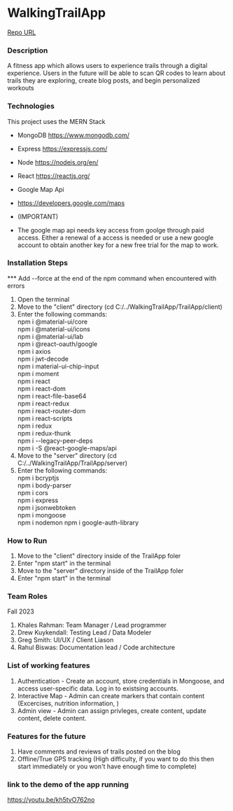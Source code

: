 # WalkingTrailApp

[Repo URL](https://github.com/GGC-SD/WalkingTrailApp.git)

### Description

A fitness app which allows users to experience trails through a digital experience. Users in the future will be able to scan QR codes to learn about trails they are exploring, create blog posts, and begin personalized workouts

### Technologies

This project uses the MERN Stack

- MongoDB
  https://www.mongodb.com/
- Express
  https://expressjs.com/
- Node
  https://nodejs.org/en/
- React
  https://reactjs.org/

- Google Map Api
- https://developers.google.com/maps
- (IMPORTANT)
- The google map api needs key access from goolge through paid access.
  Either a renewal of a access is needed or use a new google account to obtain another key for a new free trial for the map to work.

### Installation Steps

\*\*\* Add --force at the end of the npm command when encountered with errors

1. Open the terminal
2. Move to the "client" directory (cd C:/../WalkingTrailApp/TrailApp/client)
3. Enter the following commands:  
   npm i @material-ui/core  
   npm i @material-ui/icons  
   npm i @material-ui/lab  
   npm i @react-oauth/google  
   npm i axios  
   npm i jwt-decode  
   npm i material-ui-chip-input  
   npm i moment  
   npm i react  
   npm i react-dom  
   npm i react-file-base64  
   npm i react-redux  
   npm i react-router-dom  
   npm i react-scripts  
   npm i redux  
   npm i redux-thunk  
   npm i --legacy-peer-deps  
   npm i -S @react-google-maps/api
4. Move to the "server" directory (cd C:/../WalkingTrailApp/TrailApp/server)
5. Enter the following commands:  
   npm i bcryptjs  
   npm i body-parser  
   npm i cors  
   npm i express  
   npm i jsonwebtoken  
   npm i mongoose  
   npm i nodemon
   npm i google-auth-library

### How to Run

1. Move to the "client" directory inside of the TrailApp foler
2. Enter "npm start" in the terminal
3. Move to the "server" directory inside of the TrailApp foler
4. Enter "npm start" in the terminal

### Team Roles
Fall 2023
1. Khales Rahman: Team Manager / Lead programmer
2. Drew Kuykendall: Testing Lead / Data Modeler
3. Greg Smith: UI/UX / Client Liason
4. Rahul Biswas: Documentation lead / Code architecture
### List of working features

1. Authentication - Create an account, store credentials in Mongoose, and access user-specific data. Log in to existsing accounts.
2. Interactive Map - Admin can create markers that contain content (Excercises, nutrition information, )
3. Admin view - Admin can assign privleges, create content, update content, delete content.

### Features for the future

1. Have comments and reviews of trails posted on the blog
2. Offline/True GPS tracking (High difficulty, if you want to do this then start immediately or you won't have enough time to complete)

### link to the demo of the app running

https://youtu.be/kh5tvO762no
